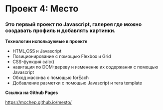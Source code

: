 # Проект 4: Место

### Это первый проект по Javascript, галерея где можно создавать профиль и добавлять картинки.

**Технологии используемые в проекте**

- HTML,CSS и Javascript
- Позиционирование с помощью Flexbox и Grid
- CSS-функция calc()
- навигация по DOM-дереву и изменение их содержания с помощью Javascript
- Обход массива с помощью forEach
- Добавление разметки с помощью Javascript и тега template

**Ссылка на Github Pages**

https://mcchep.github.io/mesto/

